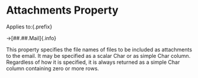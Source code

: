 # Attachments Property

Applies to:{.prefix}

→[##.##.Mail]{.info}

This property specifies the file names of files to be included as attachments to the email. It may
be specified as a scalar Char or as simple Char column. Regardless of how it is specified, it is
always returned as a simple Char column containing zero or more rows.

